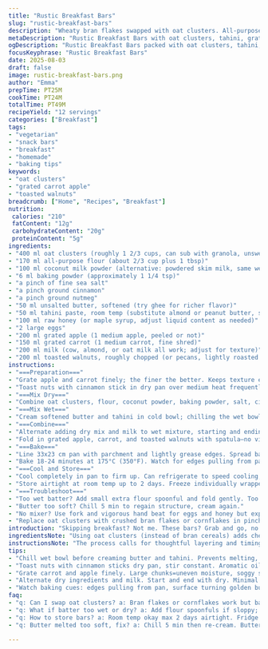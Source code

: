 ```yaml
---
title: "Rustic Breakfast Bars"
slug: "rustic-breakfast-bars"
description: "Wheaty bran flakes swapped with oat clusters. All-purpose flour trimmed by a third. Skim milk powder replaced with coconut powder for a subtle sweetness and texture. Almond butter switched to tahini, giving a nutty, almost savory edge. Raw honey stands in for brown sugar, less processed, more nuanced flavor. Chunky walnuts instead of almonds, roasted together with cinnamon sticks to infuse warm aroma. Carrots and apple shredded fine to meld better when baked. Bake time nudged to 18-24 min depending on oven quirks. Results slightly denser, moist, and a bit chewy. Cut into 12 bars for snack packing. Bugs avoided during mixing with a quick chill of wet ingredients beforehand."
metaDescription: "Rustic Breakfast Bars with oat clusters, tahini, grated carrot and apple. Toasted walnuts and spices bring warm aroma, chewy texture, and subtle sweetness."
ogDescription: "Rustic Breakfast Bars packed with oat clusters, tahini, and toasted walnuts. Grated apple and carrot keep bars moist. Watch edges, tap for doneness."
focusKeyphrase: "Rustic Breakfast Bars"
date: 2025-08-03
draft: false
image: rustic-breakfast-bars.png
author: "Emma"
prepTime: PT25M
cookTime: PT24M
totalTime: PT49M
recipeYield: "12 servings"
categories: ["Breakfast"]
tags:
- "vegetarian"
- "snack bars"
- "breakfast"
- "homemade"
- "baking tips"
keywords:
- "oat clusters"
- "grated carrot apple"
- "toasted walnuts"
breadcrumb: ["Home", "Recipes", "Breakfast"]
nutrition: 
 calories: "210"
 fatContent: "12g"
 carbohydrateContent: "20g"
 proteinContent: "5g"
ingredients:
- "400 ml oat clusters (roughly 1 2/3 cups, can sub with granola, unsweetened)"
- "170 ml all-purpose flour (about 2/3 cup plus 1 tbsp)"
- "100 ml coconut milk powder (alternative: powdered skim milk, same weight)"
- "6 ml baking powder (approximately 1 1/4 tsp)"
- "a pinch of fine sea salt"
- "a pinch ground cinnamon"
- "a pinch ground nutmeg"
- "50 ml unsalted butter, softened (try ghee for richer flavor)"
- "50 ml tahini paste, room temp (substitute almond or peanut butter, softer is easier to cream)"
- "100 ml raw honey (or maple syrup, adjust liquid content as needed)"
- "2 large eggs"
- "200 ml grated apple (1 medium apple, peeled or not)"
- "150 ml grated carrot (1 medium carrot, fine shred)"
- "200 ml milk (cow, almond, or oat milk all work; adjust for texture)"
- "200 ml toasted walnuts, roughly chopped (or pecans, lightly roasted with cinnamon stick)"
instructions:
- "===Preparation==="
- "Grate apple and carrot finely; the finer the better. Keeps texture even, prevents sogginess."
- "Toast nuts with cinnamon stick in dry pan over medium heat frequently moving until aromatic, 3-4 min max. Discard cinnamon before mixing."
- "===Mix Dry==="
- "Combine oat clusters, flour, coconut powder, baking powder, salt, cinnamon, nutmeg in large bowl. Mix well, no clumps."
- "===Mix Wet==="
- "Cream softened butter and tahini in cold bowl; chilling the wet bowl beforehand helps stop butter melting too fast. Add honey gradually while beating to emulsify. Add eggs one at a time, beating thoroughly after each to avoid curdling."
- "===Combine==="
- "Alternate adding dry mix and milk to wet mixture, starting and ending with dry. Mix just enough to incorporate. Overmixing toughens bars."
- "Fold in grated apple, carrot, and toasted walnuts with spatula—no vigorous beating to keep texture."
- "===Bake==="
- "Line 33x23 cm pan with parchment and lightly grease edges. Spread batter evenly but don't press down hard—should be rustic, not compacted."
- "Bake 18-24 minutes at 175°C (350°F). Watch for edges pulling from pan, and surface turning golden but not too brown. Tap top — set but with slight spring means moist center. Undercooked bars sticky; overcooked dry and crumbly."
- "===Cool and Store==="
- "Cool completely in pan to firm up. Can refrigerate to speed cooling; bars cut better when cold. Cut into 12 bars for manageable portions."
- "Store airtight at room temp up to 2 days. Freeze individually wrapped up to 4 weeks; thaw at room temp or microwave briefly."
- "===Troubleshoot==="
- "Too wet batter? Add small extra flour spoonful and fold gently. Too dry? Splash milk but carefully."
- "Butter too soft? Chill 5 min to regain structure, cream again."
- "No mixer? Use fork and vigorous hand beat for eggs and honey but expect denser texture."
- "Replace oat clusters with crushed bran flakes or cornflakes in pinch but expect crumblier bars."
introduction: "Skipping breakfast? Not me. These bars? Grab and go, no fuss. Bran cereals swapped out, tried oat clusters last batch—added chew, better bite, more rustic feel. Coconut milk powder ups the texture, gives hint of tropical. Swapped almond butter for tahini for depth and unexpected nuttiness—not just sweet nut but something savory too. Honey instead of sugar keeps it mellow, less processed; careful with liquid balance. Grated apple and carrot make bars moist inside; tiny shreds melt into crumb. Toast nuts and cinnamon for aromatic punch—tiny tweaks, big difference. Oven timings vary—watch edges, test firmness with finger tap. Cut into twelve bars; keeps hunger away longer. Saves me from sticky mornings when no time. Baking messy? Chill wet mix first, prevents melty butter chaos. Learned from past flop—over mixing kills texture, just fold. Sounds of whisk, scent of toasted nuts mixing with warm spices, can't rush it. Bars not dry or crumbling, but dense, chewy, and a bit nutty—exactly what breakfast bars should be. Storage tricky though, freeze quick or gets stale. Better day old chilled than fresh out hot. Tastes improve after chilling—go figure."
ingredientsNote: "Using oat clusters (instead of bran cereals) adds chewiness; if granola, choose unsweetened to avoid cloying bars. Coconut milk powder adds richness and unique flavor profile but powdered skim milk is fine substitute—consider blending for smoother crumb. Tahini brings earthiness; other nut butters work but texture varies greatly. Honey contributes moisture and gentle sweetness; maple syrup works but liquid balance must be watched. Toast nuts briefly to release fragrant oils; cinnamon sticks during roasting elevate aroma dramatically, discard sticks before mixing or bars get woody bits. Grated apple and carrot finely shredded ensure even moisture distribution without large chunks that cause uneven baking spots or soggy centers. Be cautious with quantities—too much liquid or fruit means dense, gummy bars. Adjust flour accordingly for balance. Butter temperature crucial—too melted, batter can separate; too cold, difficult to mix. Eggs bind and hydrate; large size preferred. Spices—cinnamon and nutmeg—freshly ground boosts flavor but preground okay. Salt wakes up flavors, don’t skip even pinch. Flour non-blanched preferred for texture and flavor depth. Milk can be dairy or plant-based—density varies so watch batter texture. Toasted walnuts or pecans enhance crunch and complexity; keep chopped, not pulverized. If nut allergy, omit and increase oat clusters slightly, maybe sneak in seeds (pumpkin or sunflower)."
instructionsNote: "The process calls for thoughtful layering and timing. First, toast nuts with cinnamon sticks dry in pan, frequent stirring required to avoid burning—aroma is unmistakable cue. Combine dry ingredients thoroughly, avoid lumps. Creaming butter and tahini is key—temp control of butter stops melting, making creaming efficient and texture creamy, not oily. Adding honey slowly emulsifies better, reduces graininess. Beating eggs into the mixture in steps helps prevent curdling and uneven texture. Incorporate dry and wet ingredients alternately; this keeps batter stable and avoids gluten overdevelopment which causes tough texture. Folding in grated fruits and nuts gently prevents batter deflation, maintaining airy structure while keeping chunks visible but nicely incorporated. Avoid pressing batter hard into pan; leaving it rustic leads to better crumb after baking. Oven temperature marked but watch for cues: edges shrinking from pan, golden hue on top, springy center when lightly pressed. Overbaked bars dry out; underbaked remain sticky and fall apart. Cooling is as important as baking—cutting hot bars invites crumbling. Use parchment to lift bars out; cleans easily. Storing in airtight container controls moisture; freezing wrapped individually prolongs freshness. Thaw bars at room temp before eating or microwave briefly. If batter is too thick, add splash of milk; too loose, dust in extra flour carefully. For tools: electric mixer speeds up creaming, but rustic hand mixing possible if no machine. Mixing bowls should be chilled for best emulsification especially in warm kitchens. Practice patience—texture and aroma develop through these small steps. The sensory dance from creaming to baking to cooling reveals results not always measurable by time or oven temp alone."
tips:
- "Chill wet bowl before creaming butter and tahini. Prevents melting, keeps texture creamy not oily. Add honey slow to emulsify well. Eggs go one at a time; helps avoid curdling. Timing here matters if kitchen hot; butter temp kills or wins."
- "Toast nuts with cinnamon sticks dry pan, stir constant. Aromatic oils release fast; 3-4 min max no burn. Discard sticks before mixing; woody bits ruin texture. If no cinnamon, sprinkle powder later, but less punch. Watch closely or bitter burnt flavor spoils bars."
- "Grate carrot and apple finely. Large chunks=uneven moisture, soggy spots. Finer shreds melt in crumb, keep structure. Peel apple if waxed or skin thick but peel optional; texture slightly chewy if skin left. Adjust flour if juice too much; batter thickens slowly as fruit sits."
- "Alternate dry ingredients and milk. Start and end with dry. Minimal mixing to avoid tough bars. Overmix. Just fold gently when adding grated fruit and nuts, avoid deflating batter. Rustic texture intended. Press batter lightly into pan; no compacting or bars get dense, lose chew."
- "Watch baking cues: edges pulling from pan, surface turning golden but not dark. Tap top lightly—if springy, center moist. Sticky means underbaked warns patience. Overbaked bars brittle, crumbly, disappointing. Oven quirks shift bake time 18-24 min; sensory clues better than timer."
faq:
- "q: Can I swap oat clusters? a: Bran flakes or cornflakes work but bars get crumbly. Granola only if unsweetened; sugary clumps throw balance. Adjust flour if changing ingredients volume. Texture shifts noticeably; chewiness drops with bran."
- "q: What if batter too wet or dry? a: Add flour spoonfuls if sloppy; fold, don’t stir. Too dry? Splash milk carefully, pause testing texture. Overly thick batter tough to spread. Small tweaks only; fruits release juice over time."
- "q: How to store bars? a: Room temp okay max 2 days airtight. Fridge speeds cooling, cut cleaner, slight firming. Freeze wrapped individually up to 4 weeks; thaw room temp or quick microwave hit. Moisture control key—damp storage ruins texture fast."
- "q: Butter melted too soft, fix? a: Chill 5 min then re-cream. Butter temp critical for texture, creaming too warm equals greasy, too cold means heavy mix. Cold mixing bowl helps control heat. If no mixer, fork beating fine but expect denser results."

---
```

